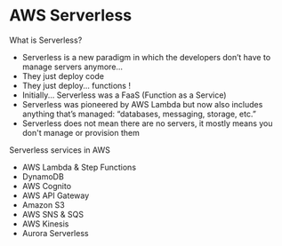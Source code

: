 # AWS Serverless

What is Serverless?
- Serverless is a new paradigm in which the developers don’t have to manage servers anymore...
- They just deploy code
- They just deploy... functions !
- Initially... Serverless was a FaaS (Function as a Service)
- Serverless was pioneered by AWS Lambda but now also includes anything that’s managed: “databases, messaging, storage, etc.”
- Serverless does not mean there are no servers, it mostly means you don't manage or provision them

Serverless services in AWS
- AWS Lambda & Step Functions
- DynamoDB
- AWS Cognito
- AWS API Gateway
- Amazon S3
- AWS SNS & SQS
- AWS Kinesis
- Aurora Serverless

